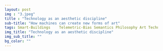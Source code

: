 ```yaml
---
layout: post
img : "3.jpeg"
title : "Technology as an aesthetic discipline"
sub-title: "How machines can create new forms of art"
tags: Smart-Buildings	 Telemetric-Bias Semantics Philosophy Art Technology Design Creativity Culture
img_title: "Technology as an aesthetic discipline"
img_sub_title: ""
bg_color: ""
---
```

